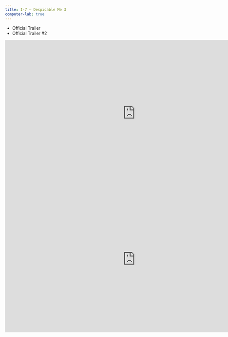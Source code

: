 ```yaml
---
title: I-7 — Despicable Me 3
computer-lab: true
---
```


- Official Trailer
- Official Trailer #2

<iframe width="854" height="480" src="https://www.youtube.com/embed/6DBi41reeF0" frameborder="0" allowfullscreen></iframe>

<iframe width="854" height="480" src="https://www.youtube.com/embed/euz-KBBfAAo" frameborder="0" allowfullscreen></iframe>


